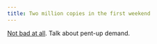 ```yaml
---
title: Two million copies in the first weekend
---
```


[Not bad at all](http://www.apple.com/pr/library/2007/10/30macosx.html). Talk about pent-up demand.
